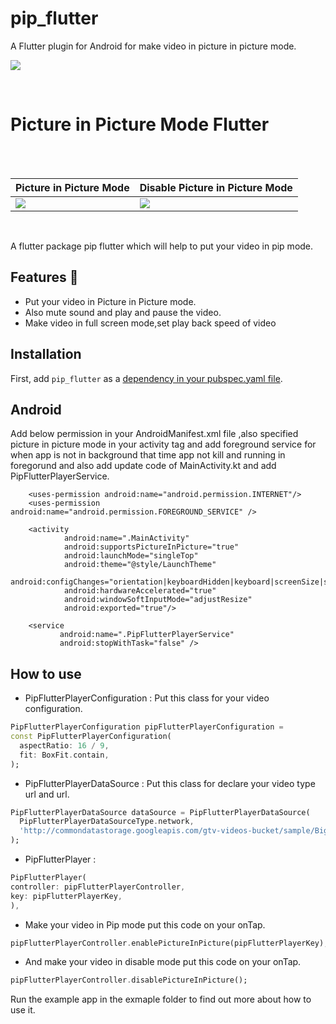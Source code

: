 # pip_flutter

A Flutter plugin for Android for make video in picture in picture mode.

![](https://github.com/kesmitopiwala/pip_flutter/blob/master/assets/pictureinpicturevideo.gif)

<br>

# Picture in Picture Mode Flutter
<br>

<br>

| Picture in Picture Mode                                                                                    | Disable Picture in Picture Mode                                                                                      |
| -------------------------------------------------------------------------------------------- | ----------------------------------------------------------------------------------------------- |
| ![](https://github.com/kesmitopiwala/pip_flutter/blob/master/assets/pipmode.png) | ![](https://github.com/kesmitopiwala/pip_flutter/blob/master/assets/disablepipmode.png) |

<br>


A flutter package pip flutter which will help to put your video in pip mode.

## Features 💚

- Put your video in Picture in Picture mode.
- Also mute sound and play and pause the video.
- Make video in full screen mode,set play back speed of video

## Installation

First, add `pip_flutter` as a [dependency in your pubspec.yaml file](https://flutter.dev/using-packages/).

##  Android

Add below permission in your AndroidManifest.xml file ,also specified picture in picture mode in your activity tag and add foreground service for when 
app is not in background that time app not kill and running in foregorund and also add update code of MainActivity.kt and add PipFlutterPlayerService.

```
    <uses-permission android:name="android.permission.INTERNET"/>
    <uses-permission android:name="android.permission.FOREGROUND_SERVICE" />
    
    <activity
            android:name=".MainActivity"
            android:supportsPictureInPicture="true"
            android:launchMode="singleTop"
            android:theme="@style/LaunchTheme"
            android:configChanges="orientation|keyboardHidden|keyboard|screenSize|smallestScreenSize|locale|layoutDirection|fontScale|screenLayout|density|uiMode"
            android:hardwareAccelerated="true"
            android:windowSoftInputMode="adjustResize"
            android:exported="true"/>
            
    <service
           android:name=".PipFlutterPlayerService"
           android:stopWithTask="false" />
```

## How to use

- PipFlutterPlayerConfiguration : Put this class for your video configuration.
```Dart
PipFlutterPlayerConfiguration pipFlutterPlayerConfiguration =
const PipFlutterPlayerConfiguration(
  aspectRatio: 16 / 9,
  fit: BoxFit.contain,
);
```

- PipFlutterPlayerDataSource : Put this class for declare your video type url
and url.
```Dart
PipFlutterPlayerDataSource dataSource = PipFlutterPlayerDataSource(
  PipFlutterPlayerDataSourceType.network,
  'http://commondatastorage.googleapis.com/gtv-videos-bucket/sample/BigBuckBunny.mp4',
);
```
- PipFlutterPlayer : 
```Dart
PipFlutterPlayer(
controller: pipFlutterPlayerController,
key: pipFlutterPlayerKey,
),
```

- Make your video in Pip mode put this code on your onTap.
```Dart
pipFlutterPlayerController.enablePictureInPicture(pipFlutterPlayerKey);
```

- And make your video in disable mode put this code on your onTap.
```Dart
pipFlutterPlayerController.disablePictureInPicture();
```

Run the example app in the exmaple folder to find out more about how to use it.





